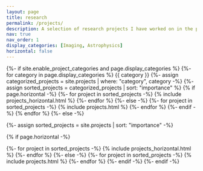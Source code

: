 ```yaml
---
layout: page
title: research
permalink: /projects/
description: A selection of research projects I have worked on in the past and present
nav: true
nav_order: 1
display_categories: [Imaging, Astrophysics]
horizontal: false
---
```


{%- if site.enable_project_categories and page.display_categories %} {%- for category in page.display_categories %}
{{ category }}
{%- assign categorized_projects = site.projects | where: "category", category -%} {%- assign sorted_projects = categorized_projects | sort: "importance" %} {% if page.horizontal -%}
{%- for project in sorted_projects -%} {% include projects_horizontal.html %} {%- endfor %}
{%- else -%}
{%- for project in sorted_projects -%} {% include projects.html %} {%- endfor %}
{%- endif -%} {% endfor %}
{%- else -%}

{%- assign sorted_projects = site.projects | sort: "importance" -%}

{% if page.horizontal -%}

{%- for project in sorted_projects -%} {% include projects_horizontal.html %} {%- endfor %}
{%- else -%}
{%- for project in sorted_projects -%} {% include projects.html %} {%- endfor %}
{%- endif -%} {%- endif -%}
